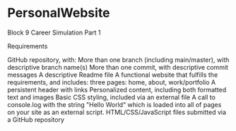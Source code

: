 # PersonalWebsite
Block 9 Career Simulation Part 1

Requirements

GitHub repository, with:
More than one branch (including main/master), with descriptive branch name(s)
More than one commit, with descriptive commit messages
A descriptive Readme file
A functional website that fulfills the requirements, and includes:
three pages: home, about, work/portfolio
A persistent header with links
Personalized content, including both formatted text and images
Basic CSS styling, included via an external file
A call to console.log with the string "Hello World" which is loaded into all of pages on your site as an external script.
HTML/CSS/JavaScript files submitted via a GitHub repository
